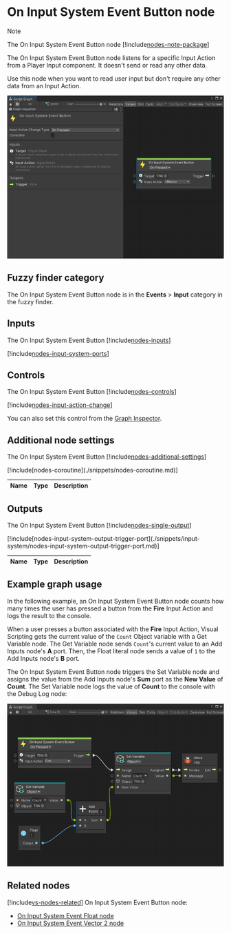 ﻿# On Input System Event Button node

> [!NOTE]
> The On Input System Event Button node [!include[nodes-note-package](./snippets/input-system/nodes-note-package.md)]

The On Input System Event Button node listens for a specific Input Action from a Player Input component. It doesn't send or read any other data. 

Use this node when you want to read user input but don't require any other data from an Input Action. 

![An image of the Graph window. An On Input System Event Button node displays with its details in the Graph Inspector.](images/vs-on-input-system-event-button-node.png)


## Fuzzy finder category 

The On Input System Event Button node is in the **Events** &gt; **Input** category in the fuzzy finder.


## Inputs 

The On Input System Event Button [!include[nodes-inputs](./snippets/nodes-inputs.md)]

[!include[nodes-input-system-ports](./snippets/input-system/nodes-input-system-ports.md)]


## Controls

The On Input System Event Button [!include[nodes-controls](./snippets/nodes-controls.md)]

[!include[nodes-input-action-change](./snippets/input-system/nodes-input-action-change.md)]

You can also set this control from the [Graph Inspector](vs-interface-overview.md#the-graph-inspector).

## Additional node settings 

The On Input System Event Button [!include[nodes-additional-settings](./snippets/nodes-additional-settings.md)]

<table>
<thead>
<tr>
<th><strong>Name</strong></th>
<th><strong>Type</strong></th>
<th><strong>Description</strong></th>
</tr>
</thead>
<tbody>
[!include[nodes-coroutine](./snippets/nodes-coroutine.md)]
</tbody>
</table>


## Outputs 

The On Input System Event Button [!include[nodes-single-output](./snippets/nodes-single-output.md)]

<table>
<thead>
<tr>
<th><strong>Name</strong></th>
<th><strong>Type</strong></th>
<th><strong>Description</strong></th>
</tr>
</thead>
<tbody>
[!include[nodes-input-system-output-trigger-port](./snippets/input-system/nodes-input-system-output-trigger-port.md)]
</tbody>
</table>


## Example graph usage 

In the following example, an On Input System Event Button node counts how many times the user has pressed a button from the **Fire** Input Action and logs the result to the console. 

When a user presses a button associated with the **Fire** Input Action, Visual Scripting gets the current value of the `Count` Object variable with a Get Variable node. The Get Variable node sends `Count`'s current value to an Add Inputs node's **A** port. Then, the Float literal node sends a value of `1` to the Add Inputs node's **B** port. 

The On Input System Event Button node triggers the Set Variable node and assigns the value from the Add Inputs node's **Sum** port as the **New Value** of **Count**. The Set Variable node logs the value of **Count** to the console with the Debug Log node: 

![An image of the Graph window, that displays an On Input System Event Button node connected to a Set Variable node. The Set Variable node takes its New Value input from an Add Inputs node, which adds the current value of the Count variable to the value from a Float literal node. The Set Variable node logs the result to the console with a Debug Log node.](images/vs-on-input-system-event-button-node-example.png)


## Related nodes 

[!include[vs-nodes-related](./snippets/nodes-related.md)] On Input System Event Button node:

- [On Input System Event Float node](vs-nodes-events-input-system-float.md)
- [On Input System Event Vector 2 node](vs-nodes-events-input-system-vector2.md)